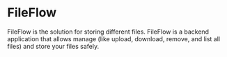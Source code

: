 # FileFlow
FileFlow is the solution for storing different files. FileFlow is a backend application that allows manage (like upload, download, remove, and list all files) and store your files safely.
